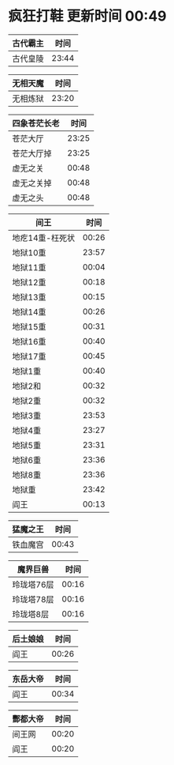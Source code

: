 # 疯狂打鞋 更新时间 00:49

| 古代霸主   | 时间    |
|--------|-------|
| 古代皇陵 | 23:44 |

| 无相天魔   | 时间    |
|--------|-------|
| 无相炼狱 | 23:20 |

| 四象苍茫长老   | 时间    |
|--------|-------|
| 苍茫大厅 | 23:25 |
| 苍茫大厅掉 | 23:25 |
| 虚无之关 | 00:48 |
| 虚无之关掉 | 00:48 |
| 虚无之头 | 00:48 |

| 间王   | 时间    |
|--------|-------|
| 地疙14重-枉死状 | 00:26 |
| 地狱10重 | 23:57 |
| 地狱11重 | 00:04 |
| 地狱12重 | 00:18 |
| 地狱13重 | 00:15 |
| 地狱14重 | 00:26 |
| 地狱15重 | 00:31 |
| 地狱16重 | 00:40 |
| 地狱17重 | 00:45 |
| 地狱1重 | 00:40 |
| 地狱2和 | 00:32 |
| 地狱2重 | 00:32 |
| 地狱3重 | 23:53 |
| 地狱4重 | 23:27 |
| 地狱5重 | 23:31 |
| 地狱6重 | 23:36 |
| 地狱8重 | 23:36 |
| 地狱重 | 23:42 |
| 阎王 | 00:13 |

| 猛魔之王   | 时间    |
|--------|-------|
| 铁血魔宫 | 00:43 |

| 魔界巨兽   | 时间    |
|--------|-------|
| 玲珑塔76层 | 00:16 |
| 玲珑塔78层 | 00:16 |
| 玲珑塔8层 | 00:16 |

| 后土娘娘   | 时间    |
|--------|-------|
| 阎王 | 00:26 |

| 东岳大帝   | 时间    |
|--------|-------|
| 阎王 | 00:34 |

| 酆都大帝   | 时间    |
|--------|-------|
| 间王网 | 00:20 |
| 阎王 | 00:20 |